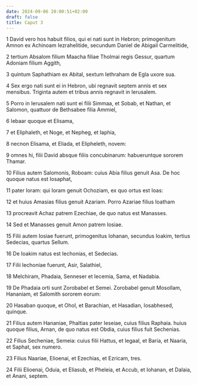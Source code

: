 ```yaml
---
date: 2024-09-06 20:00:51+02:00
draft: false
title: Caput 3
---
```





1 David vero hos habuit filios, qui ei nati sunt in Hebron; primogenitum Amnon ex Achinoam Iezrahelitide, secundum Daniel de Abigail Carmelitide,

2 tertium Absalom filium Maacha filiae Tholmai regis Gessur, quartum Adoniam filium Aggith,

3 quintum Saphathiam ex Abital, sextum Iethraham de Egla uxore sua.

4 Sex ergo nati sunt ei in Hebron, ubi regnavit septem annis et sex mensibus. Triginta autem et tribus annis regnavit in Ierusalem.

5 Porro in Ierusalem nati sunt ei filii Simmaa, et Sobab, et Nathan, et Salomon, quattuor de Bethsabee filia Ammiel,

6 Iebaar quoque et Elisama,

7 et Eliphaleth, et Noge, et Nepheg, et Iaphia,

8 necnon Elisama, et Eliada, et Elipheleth, novem:

9 omnes hi, filii David absque filiis concubinarum: habueruntque sororem Thamar.

10 Filius autem Salomonis, Roboam: cuius Abia filius genuit Asa. De hoc quoque natus est Iosaphat,

11 pater Ioram: qui Ioram genuit Ochoziam, ex quo ortus est Ioas:

12 et huius Amasias filius genuit Azariam. Porro Azariae filius Ioatham

13 procreavit Achaz patrem Ezechiae, de quo natus est Manasses.

14 Sed et Manasses genuit Amon patrem Iosiae.

15 Filii autem Iosiae fuerunt, primogenitus Iohanan, secundus Ioakim, tertius Sedecias, quartus Sellum.

16 De Ioakim natus est Iechonias, et Sedecias.

17 Filii Iechoniae fuerunt, Asir, Salathiel,

18 Melchiram, Phadaia, Senneser et Iecemia, Sama, et Nadabia.

19 De Phadaia orti sunt Zorobabel et Semei. Zorobabel genuit Mosollam, Hananiam, et Salomith sororem eorum:

20 Hasaban quoque, et Ohol, et Barachian, et Hasadian, Iosabhesed, quinque.

21 Filius autem Hananiae, Phaltias pater Ieseiae, cuius filius Raphaia. huius quoque filius, Arnan, de quo natus est Obdia, cuius filius fuit Sechenias.

22 Filius Secheniae, Semeia: cuius filii Hattus, et Iegaal, et Baria, et Naaria, et Saphat, sex numero.

23 Filius Naariae, Elioenai, et Ezechias, et Ezricam, tres.

24 Filii Elioenai, Oduia, et Eliasub, et Pheleia, et Accub, et Iohanan, et Dalaia, et Anani, septem.

